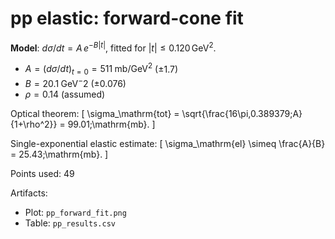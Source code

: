 # pp elastic: forward-cone fit

**Model**: $d\sigma/dt = A\,e^{-B|t|}$, fitted for $|t| \le 0.120\,\mathrm{GeV}^2$.

- $A=(d\sigma/dt)_{t=0} = 511\;\mathrm{mb/GeV^2}$  (±1.7)  
- $B = 20.1\;\mathrm{GeV^-2}$  (±0.076)  
- $\rho = 0.14$ (assumed)

Optical theorem:
\[
\sigma_\mathrm{tot} = \sqrt{\frac{16\pi\,0.389379\;A}{1+\rho^2}} = 99.01\;\mathrm{mb}.
\]

Single-exponential elastic estimate:
\[
\sigma_\mathrm{el} \simeq \frac{A}{B} = 25.43\;\mathrm{mb}.
\]

Points used: 49

Artifacts:
- Plot: `pp_forward_fit.png`
- Table: `pp_results.csv`
